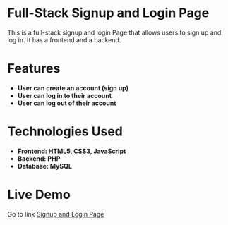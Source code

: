 # Full-Stack Signup and Login Page

This is a full-stack signup and login Page that allows users to sign up and log in. It has a frontend and a backend.

# Features

- **User can create an account (sign up)**
- **User can log in to their account**
- **User can log out of their account**


# Technologies Used

- **Frontend: HTML5, CSS3, JavaScript**
- **Backend: PHP**
- **Database: MySQL**


# Live Demo
Go to link [Signup and Login Page](chatter.free.nf)
